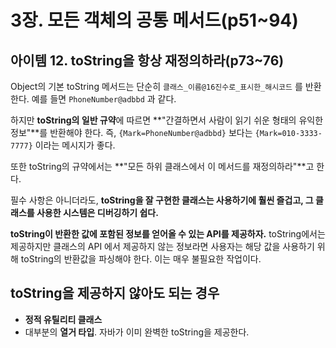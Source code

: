 # 3장. 모든 객체의 공통 메서드(p51~94)

## 아이템 12. toString을 항상 재정의하라(p73~76)

Object의 기본 toString 메서드는 단순히 `클래스_이름@16진수로_표시한_해시코드` 를 반환한다. 예를 들면 `PhoneNumber@adbbd` 과 같다. 

하지만 **toString의 일반 규약**에 따르면 **"간결하면서 사람이 읽기 쉬운 형태의 유익한 정보"**를 반환해야 한다. 즉, `{Mark=PhoneNumber@adbbd}` 보다는 `{Mark=010-3333-7777}` 이라는 메시지가 좋다. 

또한 toString의 규약에서는 **"모든 하위 클래스에서 이 메서드를 재정의하라"**고 한다.

필수 사항은 아니더라도, **toString을 잘 구현한 클래스는 사용하기에 훨씬 즐겁고, 그 클래스를 사용한 시스템은 디버깅하기 쉽다.**

**toString이 반환한 값에 포함된 정보를 얻어올 수 있는 API를 제공하자.** toString에서는 제공하지만 클래스의 API 에서 제공하지 않는 정보라면 사용자는 해당 값을 사용하기 위해 toString의 반환값을 파싱해야 한다. 이는 매우 불필요한 작업이다.

## toString을 제공하지 않아도 되는 경우

- **정적 유틸리티 클래스**
- 대부분의 **열거 타입**. 자바가 이미 완벽한 toString을 제공한다.

